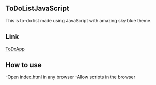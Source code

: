 ## ToDoListJavaScript
This is to-do list made using JavaScript with amazing sky blue theme.

## Link
[ToDoApp](https://todojavascript.netlify.app/)

## How to use
-Open index.html in any browser
-Allow scripts in the browser
